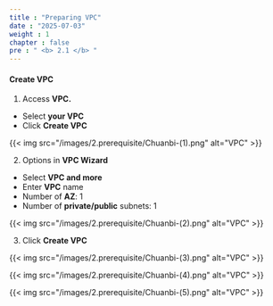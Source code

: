 ```yaml
---
title : "Preparing VPC"
date : "2025-07-03"
weight : 1
chapter : false
pre : " <b> 2.1 </b> "
---
```


#### Create VPC
1. Access **VPC.**

- Select **your VPC**
- Click **Create VPC**

{{< img src="/images/2.prerequisite/Chuanbi-(1).png" alt="VPC" >}}

2. Options in **VPC Wizard**

- Select **VPC and more**
- Enter **VPC** name
- Number of **AZ**: 1
- Number of **private/public** subnets: 1

{{< img src="/images/2.prerequisite/Chuanbi-(2).png" alt="VPC" >}}

3. Click **Create VPC**

{{< img src="/images/2.prerequisite/Chuanbi-(3).png" alt="VPC" >}}

{{< img src="/images/2.prerequisite/Chuanbi-(4).png" alt="VPC" >}}

{{< img src="/images/2.prerequisite/Chuanbi-(5).png" alt="VPC" >}}